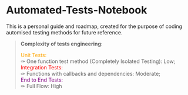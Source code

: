 # Automated-Tests-Notebook
This is a personal guide and roadmap, created for the purpose of coding automised testing methods for future reference. 


> **Complexity of tests engineering**:  
>
><span style="color: orange"> Unit Tests:  </span><br>
>✑ One function test method (Completely Isolated Testing): Low;<br>
><span style="color: red"> Integration Tests: </span><br>
>✑ Functions with callbacks and dependencies: Moderate;<br>
><span style="color: purple"> End to End Tests: </span><br>
>✑ Full Flow: High


